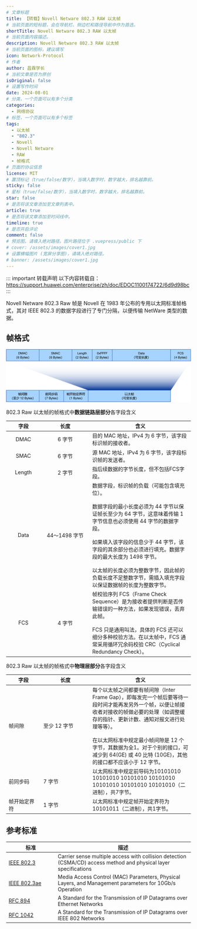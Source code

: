 ```yaml
---
# 文章标题
title: 【转载】Novell Netware 802.3 RAW 以太帧
# 当前页面的短标题，会在导航栏、侧边栏和路径导航中作为首选。
shortTitle: Novell Netware 802.3 RAW 以太帧
# 当前页面内容描述。
description: Novell Netware 802.3 RAW 以太帧
# 当前页面的图标，建议填写
icon: Network-Protocol
# 作者
author: 昌霖学长
# 当前文章是否为原创
isOriginal: false
# 设置写作时间
date: 2024-08-01
# 分类，一个页面可以有多个分类
categories: 
  - 网络协议
# 标签，一个页面可以有多个标签
tags: 
  - 以太帧
  - "802.3"
  - Novell
  - Novell Netware
  - RAW
  - 帧格式
# 页面的协议信息
license: MIT
# 置顶标记（true/false/数字），当填入数字时，数字越大，排名越靠前。
sticky: false
# 星标（true/false/数字），当填入数字时，数字越大，排名越靠前。
star: false
# 是否将该文章添加至文章列表中。
article: true
# 是否将该文章添加至时间线中。
timeline: true
# 是否开启评论
comment: false
# 预览图。请填入绝对路径。图片路径位于 .vuepress/public 下
# cover: /assets/images/cover1.jpg
# 设置横幅图片 (宽屏分享图)，请填入绝对路径。
# banner: /assets/images/cover1.jpg
---
```


::: important 转载声明
以下内容转载自：<https://support.huawei.com/enterprise/zh/doc/EDOC1100174722/6d9d98bc>
:::

Novell Netware 802.3 Raw 帧是 Novell 在 1983 年公布的专用以太网标准帧格式，其对 IEEE 802.3 的数据字段进行了专门分隔，以便传输 NetWare 类型的数据。

## 帧格式

![IEEE 802.3 SNAP 以太帧](/assets/postsimages/2024-08-01-NovellNetware802.3Raw以太帧/NovellNetware802.3Raw以太帧.jpeg)

802.3 Raw 以太帧的帧格式中**数据链路层部分**各字段含义

| <div style="width:80px">字段</div> | <div style="width:120px">长度</div> | 含义                                                                                                                                                                                                                                                                                                                                                                                         |
| :--------------------------------: | :---------------------------------: | -------------------------------------------------------------------------------------------------------------------------------------------------------------------------------------------------------------------------------------------------------------------------------------------------------------------------------------------------------------------------------------------- |
|                DMAC                |               6 字节                | 目的 MAC 地址，IPv4 为 6 字节，该字段标识帧的接收者。                                                                                                                                                                                                                                                                                                                                        |
|                SMAC                |               6 字节                | 源 MAC 地址，IPv4 为 6 字节，该字段标识帧的发送者。                                                                                                                                                                                                                                                                                                                                          |
|               Length               |               2 字节                | 指后续数据的字节长度，但不包括FCS字段。                                                                                                                                                                                                                                                                                                                                                      |
|                Data                |            44～1498 字节            | 数据字段，标识帧的负载（可能包含填充位）。<br> <br>数据字段的最小长度必须为 44 字节以保证帧长至少为 64 字节，这意味着传输 1 字节信息也必须使用 44 字节的数据字段。<br> <br>如果填入该字段的信息少于 44 字节，该字段的其余部分也必须进行填充。数据字段的最大长度为 1498 字节。<br> <br>以太帧的长度必须为整数字节，因此帧的负载长度不足整数字节，需插入填充字段以保证数据帧的长度为整数字节。 |
|                FCS                 |               4 字节                | 帧校验序列 FCS（Frame Check Sequence）是为接收者提供判断是否传输错误的一种方法，如果发现错误，丢弃此帧。<br> <br>FCS 只是通用叫法，具体的 FCS 还可以细分多种校验方法。在以太帧中，FCS 通常采用循环冗余码校验 CRC（Cyclical Redundancy Check）。                                                                                                                                              |

802.3 Raw 以太帧的帧格式中**物理层部分**各字段含义

| <div style="width:80px">字段</div> | <div style="width:120px">长度</div> | 含义                                                                                                                                                                                                                                                                                                                                             |
| ---------------------------------- | ----------------------------------- | ------------------------------------------------------------------------------------------------------------------------------------------------------------------------------------------------------------------------------------------------------------------------------------------------------------------------------------------------ |
| 帧间隙                             | 至少 12 字节                        | 每个以太帧之间都要有帧间隙（Inter Frame Gap），即每发完一个帧后要等待一段时间才能再发另外一个帧，以便让帧接收者对接收的帧做必要的处理（如调整缓存的指针、更新计数、通知对报文进行处理等等）。<br> <br>在以太网标准中规定最小帧间隙是 12 个字节，其数据为全1。对于个别的接口，可减少到 64(GE) 或 40 比特 (10GE)，其他的接口都不应该小于 12 字节。 |
| 前同步码                           | 7 字节                              | 以太网标准中规定前导码为10101010 10101010 10101010 10101010 10101010 10101010 10101010（二进制），共7字节。                                                                                                                                                                                                                                      |
| 帧开始定界符                       | 1 字节                              | 以太网标准中规定帧开始定界符为 10101011（二进制），共1字节。                                                                                                                                                                                                                                                                                     |

## 参考标准

| <div style="width:120px">标准</div>                             | 描述                                                                                                             |
| --------------------------------------------------------------- | ---------------------------------------------------------------------------------------------------------------- |
| [IEEE 802.3](http://standards.ieee.org/getieee802/802.3.html)   | Carrier sense multiple access with collision detection (CSMA/CD) access method and physical layer specifications |
| [IEEE 802.3ae](http://standards.ieee.org/getieee802/802.3.html) | Media Access Control (MAC) Parameters, Physical Layers, and Management parameters for 10Gb/s Operation           |
| [RFC 894](https://tools.ietf.org/html/rfc894)                   | A Standard for the Transmission of IP Datagrams over Ethernet Networks                                           |
| [RFC 1042](https://tools.ietf.org/html/rfc1042)                 | A Standard for the Transmission of IP Datagrams over IEEE 802 Networks                                           |
